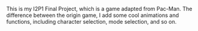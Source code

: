 This is my I2P1 Final Project, which is a game adapted from Pac-Man.
The difference between the origin game, I add some cool animations and functions, including character selection, mode selection, and so on.
